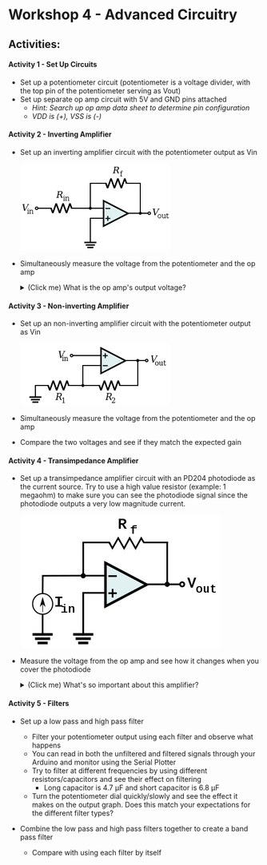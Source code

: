 # Workshop 4 - Advanced Circuitry

## Activities:

#### Activity 1 - Set Up Circuits
* Set up a potentiometer circuit (potentiometer is a voltage divider, with the top pin of the potentiometer serving as Vout)
* Set up separate op amp circuit with 5V and GND pins attached
  - *Hint: Search up op amp data sheet to determine pin configuration*
  - *VDD is (+), VSS is (-)*

#### Activity 2 - Inverting Amplifier
* Set up an inverting amplifier circuit with the potentiometer output as Vin

    ![Inverting Amplifier](https://github.com/bmesbuildteamucla/bmesbuildteamucla.github.io/blob/555b9612891fdd28901ac8c93e0cfb6c6182023f/workshops/workshop-4--advanced-circuitry/inverting-amplifier-circuit-diagram.png)

* Simultaneously measure the voltage from the potentiometer and the op amp
  <details>
  <summary>(Click me) What is the op amp's output voltage?</summary>
  <br>
  The op amp's output voltage is 0V
  <br>
  <br>
      <details>
      <summary>Why? (Think before opening)</summary>
      <br>
      An op amp can only produce an output voltage within the range of voltages that it's supplied with (ex: 0V - 5V). By using an inverting amplifier, you are telling the op amp to produce a negative output voltage. However, the lowest voltage it is supplied with is 0V, so the output voltage is 0V. (This should hold true for low voltages, but since the Arduino has limitations, there may be a signal present at higher input voltages.)
      <br>
      </details>
  </details>

#### Activity 3 - Non-inverting Amplifier
* Set up an non-inverting amplifier circuit with the potentiometer output as Vin

    ![Non-Inverting Amplifier](https://github.com/bmesbuildteamucla/bmesbuildteamucla.github.io/blob/f6287c8dcca4f1b17611bfbd0ab36d6aeb0ac5ec/workshops/workshop-4--advanced-circuitry/non-inverting-amplifier-circuit-diagram.png)
* Simultaneously measure the voltage from the potentiometer and the op amp
* Compare the two voltages and see if they match the expected gain


#### Activity 4 - Transimpedance Amplifier
* Set up a transimpedance amplifier circuit with an PD204 photodiode as the current source. Try to use a high value resistor (example: 1 megaohm) to make sure you can see the photodiode signal since the photodiode outputs a very low magnitude current.

    ![Transimpedance Amplifier](https://github.com/bmesbuildteamucla/bmesbuildteamucla.github.io/blob/a5840ea1be4060ed594198cec359612e07c379bc/workshops/workshop-4--advanced-circuitry/transimpedance-amplifier-circuit-diagram.png)

* Measure the voltage from the op amp and see how it changes when you cover the photodiode
  <details>
  <summary>(Click me) What's so important about this amplifier?</summary>
  <br>
  This is the basis of our Pulse Ox circuit! Place your finger on the photodiode and shine a red LED on top of your fingernail. Keep everything steady and see if you can detect your pulse!
  <br>
  <br>
      
  </details>

#### Activity 5 - Filters
* Set up a low pass and high pass filter
  - Filter your potentiometer output using each filter and observe what happens
  - You can read in both the unfiltered and filtered signals through your Arduino and monitor using the Serial Plotter
  - Try to filter at different frequencies by using different resistors/capacitors and see their effect on filtering
    - Long capacitor is 4.7 μF and short capacitor is 6.8 μF
  - Turn the potentiometer dial quickly/slowly and see the effect it makes on the output graph. Does this match your expectations for the different filter types?
  
* Combine the low pass and high pass filters together to create a band pass filter
  - Compare with using each filter by itself


<!--
## Solutions:
#### Activity 3 - Non-inverting Amplifier
* Circuit:

    ![Circuit](https://bmesbuildteamucla.github.io/workshops/workshop-5--advanced-circuitry/non-inverting-amplifier-arduino-circuit.png)
    
* Code:
    ```c++
    void setup()
    {
      Serial.begin(9600);
    }

    void loop()
    {
      Serial.print("Original: ");
      Serial.print(analogRead(A0));
      Serial.print("	");
      Serial.print("Amplified: ");
      Serial.println(analogRead(A2));
    }
    ```

#### Activity 4 - Transimpedance Amplifier
* Circuit:

    ![Circuit](https://bmesbuildteamucla.github.io/workshops/workshop-5--advanced-circuitry/transimpedance-amplifier-arduino-circuit.png)
    
* Code:
    ```c++
    void setup()
    {
      Serial.begin(9600);
    }

    void loop()
    {
      Serial.println(analogRead(A2));
    }
    ```
-->
